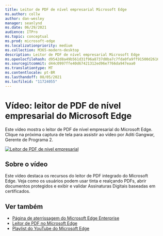 ```yaml
---
title: Leitor de PDF de nível empresarial Microsoft Edge
ms.author: collw
author: dan-wesley
manager: seanlynd
ms.date: 06/29/2021
audience: ITPro
ms.topic: conceptual
ms.prod: microsoft-edge
ms.localizationpriority: medium
ms.collection: M365-modern-desktop
description: Leitor de PDF de nível empresarial Microsoft Edge
ms.openlocfilehash: d9542d8a49b561d31f96a8737d0ba7c7fda0fa9ff91500d26169c0a331445562
ms.sourcegitcommit: d44c0997ffe40d67421312ed96e7766da947eaa0
ms.translationtype: MT
ms.contentlocale: pt-BR
ms.lasthandoff: 08/05/2021
ms.locfileid: "11724055"
---
```

# <a name="video-microsoft-edge-enterprise-grade-pdf-reader"></a>Vídeo: leitor de PDF de nível empresarial do Microsoft Edge

Este vídeo mostra o leitor de PDF de nível empresarial do Microsoft Edge. Clique na próxima captura de tela para assistir ao vídeo por Aditi Gangwar, Gerente de Programa 2.

[![Leitor de PDF de nível empresarial](media/microsoft-edge-video-pdf-reader/0.png)](http://www.youtube.com/watch?v=XWAqNQ0xAcE "Enterprise grade PDF reader")

## <a name="about-the-video"></a>Sobre o vídeo

Este vídeo destaca os recursos do leitor de PDF integrado do Microsoft Edge. Veja como os usuários podem usar tinta e realçando PDFs, abrir documentos protegidos e exibir e validar Assinaturas Digitais baseadas em certificados.

## <a name="see-also"></a>Ver também

- [Página de aterrissagem do Microsoft Edge Enterprise](https://aka.ms/EdgeEnterprise)
- [Leitor de PDF no Microsoft Edge](microsoft-edge-pdf.md)
- [Playlist do YouTube do Microsoft Edge](https://www.youtube.com/playlist?list=PLXtHYVsvn_b-uXh1tMeYpT-0iD8tD3tFy)
